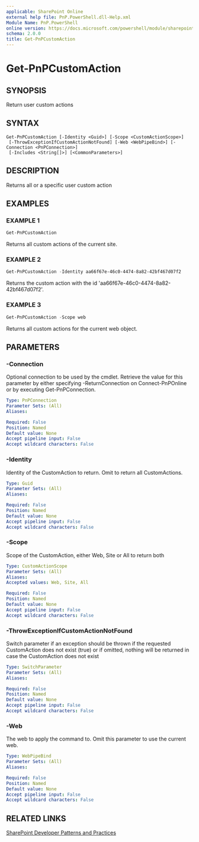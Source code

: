 ```yaml
---
applicable: SharePoint Online
external help file: PnP.PowerShell.dll-Help.xml
Module Name: PnP.PowerShell
online version: https://docs.microsoft.com/powershell/module/sharepoint-pnp/get-pnpcustomaction
schema: 2.0.0
title: Get-PnPCustomAction
---
```


# Get-PnPCustomAction

## SYNOPSIS
Return user custom actions

## SYNTAX

```
Get-PnPCustomAction [-Identity <Guid>] [-Scope <CustomActionScope>]
 [-ThrowExceptionIfCustomActionNotFound] [-Web <WebPipeBind>] [-Connection <PnPConnection>]
 [-Includes <String[]>] [<CommonParameters>]
```

## DESCRIPTION
Returns all or a specific user custom action

## EXAMPLES

### EXAMPLE 1
```powershell
Get-PnPCustomAction
```

Returns all custom actions of the current site.

### EXAMPLE 2
```powershell
Get-PnPCustomAction -Identity aa66f67e-46c0-4474-8a82-42bf467d07f2
```

Returns the custom action with the id 'aa66f67e-46c0-4474-8a82-42bf467d07f2'.

### EXAMPLE 3
```powershell
Get-PnPCustomAction -Scope web
```

Returns all custom actions for the current web object.

## PARAMETERS

### -Connection
Optional connection to be used by the cmdlet. Retrieve the value for this parameter by either specifying -ReturnConnection on Connect-PnPOnline or by executing Get-PnPConnection.

```yaml
Type: PnPConnection
Parameter Sets: (All)
Aliases:

Required: False
Position: Named
Default value: None
Accept pipeline input: False
Accept wildcard characters: False
```

### -Identity
Identity of the CustomAction to return. Omit to return all CustomActions.

```yaml
Type: Guid
Parameter Sets: (All)
Aliases:

Required: False
Position: Named
Default value: None
Accept pipeline input: False
Accept wildcard characters: False
```

### -Scope
Scope of the CustomAction, either Web, Site or All to return both

```yaml
Type: CustomActionScope
Parameter Sets: (All)
Aliases:
Accepted values: Web, Site, All

Required: False
Position: Named
Default value: None
Accept pipeline input: False
Accept wildcard characters: False
```

### -ThrowExceptionIfCustomActionNotFound
Switch parameter if an exception should be thrown if the requested CustomAction does not exist (true) or if omitted, nothing will be returned in case the CustomAction does not exist

```yaml
Type: SwitchParameter
Parameter Sets: (All)
Aliases:

Required: False
Position: Named
Default value: None
Accept pipeline input: False
Accept wildcard characters: False
```

### -Web
The web to apply the command to. Omit this parameter to use the current web.

```yaml
Type: WebPipeBind
Parameter Sets: (All)
Aliases:

Required: False
Position: Named
Default value: None
Accept pipeline input: False
Accept wildcard characters: False
```

## RELATED LINKS

[SharePoint Developer Patterns and Practices](https://aka.ms/sppnp)